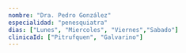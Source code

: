 ```yaml
---
nombre: "Dra. Pedro González"
especialidad: "penesquiatra"
dias: ["Lunes", "Miercoles", "Viernes","Sabado"]
clinicaId: ["Pitrufquen", "Galvarino"]
---
```



